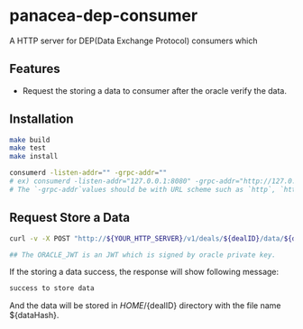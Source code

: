 # panacea-dep-consumer

A HTTP server for DEP(Data Exchange Protocol) consumers which

## Features

- Request the storing a data to consumer after the oracle verify the data.

## Installation

```bash
make build
make test
make install

consumerd -listen-addr="" -grpc-addr=""
# ex) consumerd -listen-addr="127.0.0.1:8080" -grpc-addr="http://127.0.0.1:9090"
# The `-grpc-addr`values should be with URL scheme such as `http`, `https`.
```

## Request Store a Data
```bash
curl -v -X POST "http://${YOUR_HTTP_SERVER}/v1/deals/${dealID}/data/${dataHash}" -H "Authorization: Bearer ${ORACLE_JWT}"

## The ORACLE_JWT is an JWT which is signed by oracle private key.
```
If the storing a data success, the response will show following message:
```bash
success to store data
```

And the data will be stored in $HOME/${dealID} directory with the file name ${dataHash}.